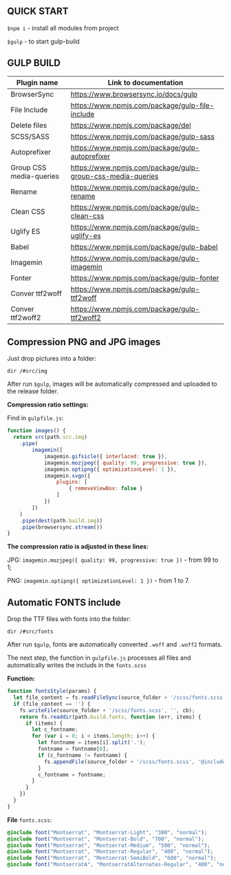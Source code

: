 QUICK START
---
`$npm i` - install all modules from project

`$gulp` - to start gulp-build


GULP BUILD
---
Plugin name     | Link to documentation
----------------|----------------------
BrowserSync     | https://www.browsersync.io/docs/gulp
File Include    | https://www.npmjs.com/package/gulp-file-include
Delete files    | https://www.npmjs.com/package/del
SCSS/SASS       | https://www.npmjs.com/package/gulp-sass
Autoprefixer    | https://www.npmjs.com/package/gulp-autoprefixer
Group CSS media-queries     | https://www.npmjs.com/package/gulp-group-css-media-queries
Rename          | https://www.npmjs.com/package/gulp-rename
Clean CSS       | https://www.npmjs.com/package/gulp-clean-css
Uglify ES       | https://www.npmjs.com/package/gulp-uglify-es
Babel           | https://www.npmjs.com/package/gulp-babel
Imagemin        | https://www.npmjs.com/package/gulp-imagemin
Fonter          | https://www.npmjs.com/package/gulp-fonter
Conver ttf2woff    | https://www.npmjs.com/package/gulp-ttf2woff
Conver ttf2woff2   | https://www.npmjs.com/package/gulp-ttf2woff2


Compression PNG and JPG images
---
Just drop pictures into a folder: 

    dir /#src/img
    
After run `$gulp`, images will be automatically compressed and uploaded to the release folder.

__Сompression ratio settings:__

Find in `gulpfile.js`:

```js
function images() {
  return src(path.src.img)
    .pipe(
        imagemin([
            imagemin.gifsicle({ interlaced: true }),
            imagemin.mozjpeg({ quality: 99, progressive: true }),
            imagemin.optipng({ optimizationLevel: 1 }),
            imagemin.svgo({
                plugins: [
                    { removeViewBox: false }
                ]
            })
        ])
    )
    .pipe(dest(path.build.img))
    .pipe(browsersync.stream())
}
```
__The compression ratio is adjusted in these lines:__

JPG: `imagemin.mozjpeg({ quality: 99, progressive: true })` - from 99 to 1;

PNG: `imagemin.optipng({ optimizationLevel: 1 })` - from 1 to 7.


Automatic FONTS include
---
Drop the TTF files with fonts into the folder:

    dir /#src/fonts
		
After run `$gulp`, fonts are automatically converted `.woff` and `.woff2` formats.

The next step, the function in `gulpfile.js` processes all files and automatically writes the includs in the `fonts.scss`

__Function:__
```js
function fontsStyle(params) {
  let file_content = fs.readFileSync(source_folder + '/scss/fonts.scss');
  if (file_content == '') {
    fs.writeFile(source_folder + '/scss/fonts.scss', '', cb);
    return fs.readdir(path.build.fonts, function (err, items) {
      if (items) {
        let c_fontname;
        for (var i = 0; i < items.length; i++) {
          let fontname = items[i].split('.');
          fontname = fontname[0];
          if (c_fontname != fontname) {
            fs.appendFile(source_folder + '/scss/fonts.scss', '@include font("' + fontname + '", "' + fontname + '", "400", "normal");\r\n', cb);
          }
          c_fontname = fontname;
        }
      }
    })
  }
}
```

__File__ `fonts.scss`:
```scss
@include font("Montserrat", "Montserrat-Light", "300", "normal");
@include font("Montserrat", "Montserrat-Bold", "700", "normal");
@include font("Montserrat", "Montserrat-Medium", "500", "normal");
@include font("Montserrat", "Montserrat-Regular", "400", "normal");
@include font("Montserrat", "Montserrat-SemiBold", "600", "normal");
@include font("MontserratA", "MontserratAlternates-Regular", "400", "normal");
```
